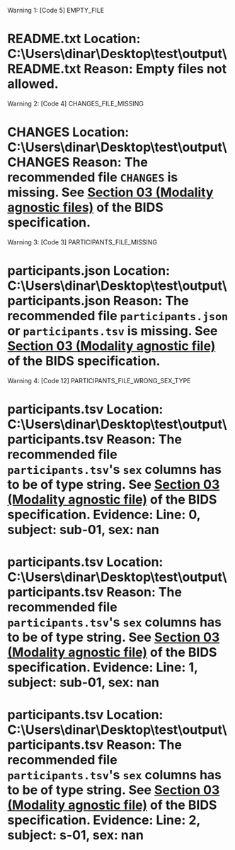 Warning 1: [Code 5] EMPTY_FILE

README.txt
Location:
C:\Users\dinar\Desktop\test\output\README.txt
Reason:
Empty files not allowed.
=============================

Warning 2: [Code 4] CHANGES_FILE_MISSING

CHANGES
Location:
C:\Users\dinar\Desktop\test\output\CHANGES
Reason:
The recommended file `CHANGES` is missing. See <a href="https://bids-specification.readthedocs.io/en/stable/03-modality-agnostic-files.html#changes">Section 03 (Modality agnostic files)</a> of the BIDS specification.
=============================

Warning 3: [Code 3] PARTICIPANTS_FILE_MISSING

participants.json
Location:
C:\Users\dinar\Desktop\test\output\participants.json
Reason:
The recommended file `participants.json` or `participants.tsv` is missing. See <a href="https://bids-specification.readthedocs.io/en/stable/03-modality-agnostic-files.html#participants-file">Section 03 (Modality agnostic file)</a> of the BIDS specification.
=============================

Warning 4: [Code 12] PARTICIPANTS_FILE_WRONG_SEX_TYPE

participants.tsv
Location:
C:\Users\dinar\Desktop\test\output\participants.tsv
Reason:
The recommended file `participants.tsv`'s `sex` columns has to be of type string. See <a href="https://bids-specification.readthedocs.io/en/stable/03-modality-agnostic-files.html#participants-file">Section 03 (Modality agnostic file)</a> of the BIDS specification.
Evidence:
Line: 0, subject: sub-01, sex: nan
=============================

participants.tsv
Location:
C:\Users\dinar\Desktop\test\output\participants.tsv
Reason:
The recommended file `participants.tsv`'s `sex` columns has to be of type string. See <a href="https://bids-specification.readthedocs.io/en/stable/03-modality-agnostic-files.html#participants-file">Section 03 (Modality agnostic file)</a> of the BIDS specification.
Evidence:
Line: 1, subject: sub-01, sex: nan
=============================

participants.tsv
Location:
C:\Users\dinar\Desktop\test\output\participants.tsv
Reason:
The recommended file `participants.tsv`'s `sex` columns has to be of type string. See <a href="https://bids-specification.readthedocs.io/en/stable/03-modality-agnostic-files.html#participants-file">Section 03 (Modality agnostic file)</a> of the BIDS specification.
Evidence:
Line: 2, subject: s-01, sex: nan
=============================

